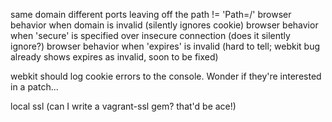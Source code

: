 same domain different ports
leaving off the path != 'Path=/'
browser behavior when domain is invalid (silently ignores cookie)
browser behavior when 'secure' is specified over insecure connection (does it silently ignore?)
browser behavior when 'expires' is invalid (hard to tell; webkit bug already shows expires as invalid, soon to be fixed)

webkit should log cookie errors to the console. Wonder if they're interested in a patch...

local ssl (can I write a vagrant-ssl gem? that'd be ace!)
